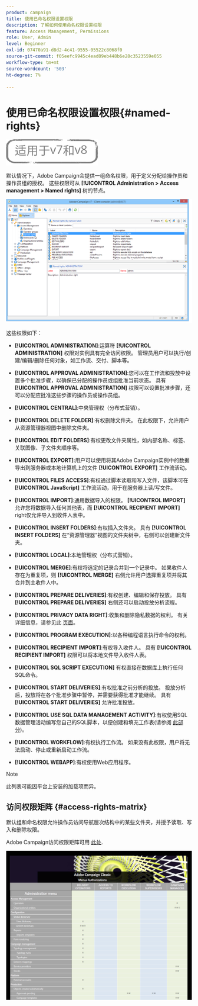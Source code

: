 ```yaml
---
product: campaign
title: 使用已命名权限设置权限
description: 了解如何使用命名权限设置权限
feature: Access Management, Permissions
role: User, Admin
level: Beginner
exl-id: 07470a91-d8d2-4c41-9555-05522c8068f0
source-git-commit: f05eefc9945c4ead89eb448b6e28c3523559e055
workflow-type: tm+mt
source-wordcount: '503'
ht-degree: 7%

---
```


# 使用已命名权限设置权限{#named-rights}

![](../../assets/common.svg)

默认情况下，Adobe Campaign会提供一组命名权限，用于定义分配给操作员和操作员组的授权。 这些权限可从 **[!UICONTROL Administration > Access management > Named rights]** 树的节点。

![](assets/s_ncs_admin_named_rights.png)

这些权限如下：

* **[!UICONTROL ADMINISTRATION]**:运算符 **[!UICONTROL ADMINISTRATION]** 权限对实例具有完全访问权限。 管理员用户可以执行/创建/编辑/删除任何对象，如工作流、交付、脚本等。

* **[!UICONTROL APPROVAL ADMINISTRATION]**:您可以在工作流和投放中设置多个批准步骤，以确保已分配的操作员或组批准当前状态。 具有 **[!UICONTROL APPROVAL ADMINISTRATION]** 权限可以设置批准步骤，还可以分配应批准这些步骤的操作员或操作员组。

* **[!UICONTROL CENTRAL]**:中央管理权（分布式营销）。

* **[!UICONTROL DELETE FOLDER]**:有权删除文件夹。 在此权限下，允许用户从资源管理器视图中删除文件夹。

* **[!UICONTROL EDIT FOLDERS]**:有权更改文件夹属性，如内部名称、标签、关联图像、子文件夹顺序等。

* **[!UICONTROL EXPORT]**:用户可以使用将其Adobe Campaign实例中的数据导出到服务器或本地计算机上的文件 **[!UICONTROL EXPORT]** 工作流活动。

* **[!UICONTROL FILES ACCESS]**:有权通过脚本读取和写入文件，该脚本可在 **[!UICONTROL JavaScript]** 工作流活动，用于在服务器上读/写文件。

* **[!UICONTROL IMPORT]**:通用数据导入的权限。 **[!UICONTROL IMPORT]** 允许您将数据导入任何其他表，而 **[!UICONTROL RECIPIENT IMPORT]** right仅允许导入到收件人表中。

* **[!UICONTROL INSERT FOLDERS]**:有权插入文件夹。 具有 **[!UICONTROL INSERT FOLDERS]** 在“资源管理器”视图的文件夹树中，右侧可以创建新文件夹。

* **[!UICONTROL LOCAL]**:本地管理权（分布式营销）。

* **[!UICONTROL MERGE]**:有权将选定的记录合并到一个记录中。 如果收件人存在为重复项，则 **[!UICONTROL MERGE]** 右侧允许用户选择重复项并将其合并到主收件人中。

* **[!UICONTROL PREPARE DELIVERIES]**:有权创建、编辑和保存投放。 具有 **[!UICONTROL PREPARE DELIVERIES]** 右侧还可以启动投放分析流程。

* **[!UICONTROL PRIVACY DATA RIGHT]**:收集和删除隐私数据的权利。 有关详细信息，请参见此 [ 页面](https://helpx.adobe.com/cn/campaign/kb/acc-privacy.html)。

* **[!UICONTROL PROGRAM EXECUTION]**:以各种编程语言执行命令的权利。

* **[!UICONTROL RECIPIENT IMPORT]**:有权导入收件人。 具有 **[!UICONTROL RECIPIENT IMPORT]** 权限可以将本地文件导入收件人表。

* **[!UICONTROL SQL SCRIPT EXECUTION]** 有权直接在数据库上执行任何SQL命令。

* **[!UICONTROL START DELIVERIES]**:有权批准之前分析的投放。 投放分析后，投放将在各个批准步骤中暂停，并需要获得批准才能继续。 具有 **[!UICONTROL START DELIVERIES]** 允许批准投放。

* **[!UICONTROL USE SQL DATA MANAGEMENT ACTIVITY]**:有权使用SQL数据管理活动编写您自己的SQL脚本，以便创建和填充工作表(请参阅 [此部分](../../workflow/using/sql-data-management.md))。

* **[!UICONTROL WORKFLOW]**:有权执行工作流。 如果没有此权限，用户将无法启动、停止或重新启动工作流。

* **[!UICONTROL WEBAPP]**:有权使用Web应用程序。

>[!NOTE]
>
>此列表可能因平台上安装的加载项而异。

## 访问权限矩阵 {#access-rights-matrix}

默认组和命名权限允许操作员访问导航层次结构中的某些文件夹，并授予读取、写入和删除权限。

Adobe Campaign访问权限矩阵可用 [此处](/help/platform/using/assets/access-rights-matrix.pdf).

[![图像](assets/do-not-localize/user_management.png)](https://experienceleague.adobe.com/docs/campaign-classic/assets/access-rights-matrix.pdf?lang=en)
